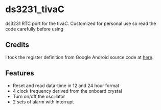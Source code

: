 # ds3231_tivaC

ds3231 RTC port for the tivaC. Customized for personal use so read the code carefully before using

## Credits

I took the register definition from Google Android source code at [here](1).

## Features

- Reset and read data-time in 12 and 24 hour format
- 4 clock frequency derived from the onboard crystal
- Turn on/off the oscillator
- 2 sets of alarm with interrupt

[1]: https://android.googlesource.com/device/ti/bootloader/uboot/+/master/drivers/rtc/ds3231.c